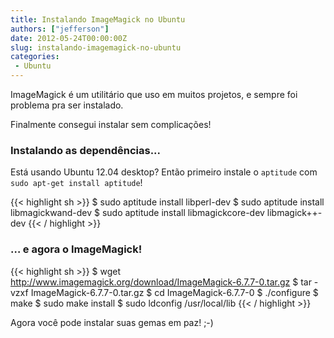 ```yaml
---
title: Instalando ImageMagick no Ubuntu
authors: ["jefferson"]
date: 2012-05-24T00:00:00Z
slug: instalando-imagemagick-no-ubuntu
categories:
 - Ubuntu
---
```


ImageMagick é um utilitário que uso em muitos projetos, e sempre foi problema pra ser instalado.

Finalmente consegui instalar sem complicações!

### Instalando as dependências...
Está usando Ubuntu 12.04 desktop? Então primeiro instale o `aptitude` com `sudo apt-get install aptitude`!

{{< highlight sh >}}
$ sudo aptitude install libperl-dev
$ sudo aptitude install libmagickwand-dev
$ sudo aptitude install libmagickcore-dev libmagick++-dev
{{< / highlight >}}

### … e agora o ImageMagick!

{{< highlight sh >}}
$ wget http://www.imagemagick.org/download/ImageMagick-6.7.7-0.tar.gz
$ tar -vzxf ImageMagick-6.7.7-0.tar.gz
$ cd ImageMagick-6.7.7-0
$ ./configure
$ make
$ sudo make install
$ sudo ldconfig /usr/local/lib
{{< / highlight >}}

Agora você pode instalar suas gemas em paz! ;-)

